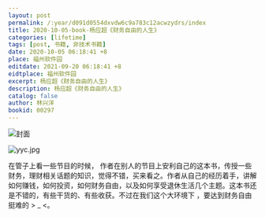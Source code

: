```yaml
---
layout: post
permalink: /:year/d091d0554dxvdw6c9a783c12acwzydrs/index
title: 2020-10-05-book-杨应超《财务自由的人生》
categories: [lifetime]
tags: [post, 书籍, 非技术书籍]
date: 2020-10-05 06:18:41 +8
place: 福州软件园
editdate: 2021-09-20 06:18:41 +8
eidtplace: 福州软件园
excerpt: 杨应超《财务自由的人生》
description: 杨应超《财务自由的人生》
catalog: false
author: 林兴洋
bookid: 00297
---
```


 
![封面](https://gitee.com/linxingyang/at-2020-10-02-image/raw/master/image/T-talks/image/2020/books/yyc.jpg)

![yyc.jpg](https://upload-images.jianshu.io/upload_images/8896680-116404e80bb84e6d.jpg?imageMogr2/auto-orient/strip%7CimageView2/2/w/1240)


在管子上看一些节目的时候， 作者在别人的节目上安利自己的这本书，传授一些财务，理财相关话题的知识，觉得不错，买来看之。作者从自己的经历着手，讲解如何赚钱，如何投资，如何财务自由，以及如何享受退休生活几个主题。这本书还是不错的，有些干货的、有些收获。不过在我们这个大环境下 ，要达到财务自由挺难的 > _ <。

